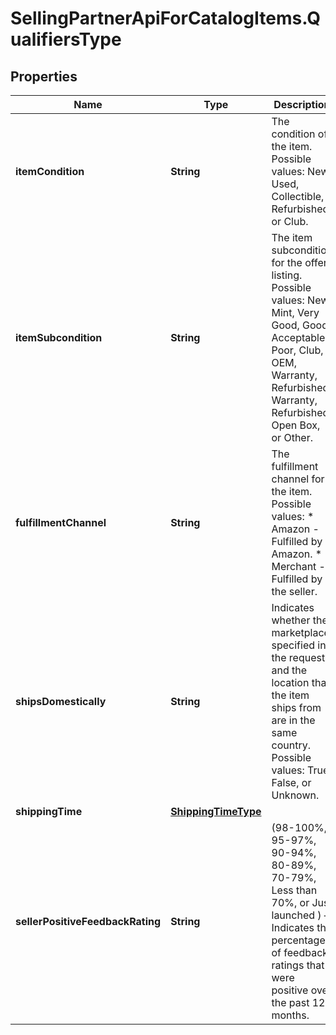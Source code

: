 # SellingPartnerApiForCatalogItems.QualifiersType

## Properties
Name | Type | Description | Notes
------------ | ------------- | ------------- | -------------
**itemCondition** | **String** | The condition of the item. Possible values: New, Used, Collectible, Refurbished, or Club. | 
**itemSubcondition** | **String** | The item subcondition for the offer listing. Possible values: New, Mint, Very Good, Good, Acceptable, Poor, Club, OEM, Warranty, Refurbished Warranty, Refurbished, Open Box, or Other. | 
**fulfillmentChannel** | **String** | The fulfillment channel for the item. Possible values:  * Amazon - Fulfilled by Amazon. * Merchant - Fulfilled by the seller. | 
**shipsDomestically** | **String** | Indicates whether the marketplace specified in the request and the location that the item ships from are in the same country. Possible values: True, False, or Unknown. | 
**shippingTime** | [**ShippingTimeType**](ShippingTimeType.md) |  | 
**sellerPositiveFeedbackRating** | **String** | (98-100%, 95-97%, 90-94%, 80-89%, 70-79%, Less than 70%, or Just launched ) – Indicates the percentage of feedback ratings that were positive over the past 12 months. | 
